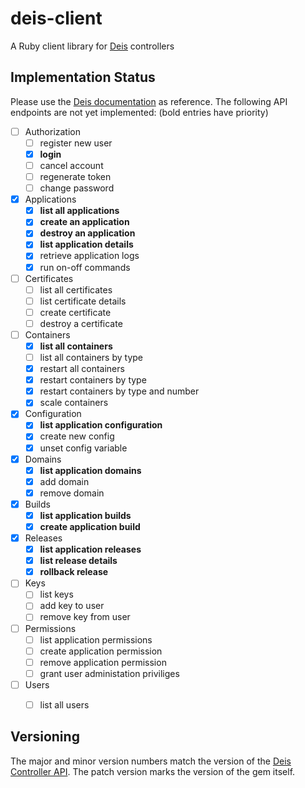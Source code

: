 # deis-client

A Ruby client library for [Deis](http://docs.deis.io/) controllers

## Implementation Status

Please use the [Deis documentation](http://docs.deis.io/en/latest/reference/api-v1.5/) as reference.
The following API endpoints are not yet implemented: (bold entries have priority)

- [ ] Authorization
  - [ ] register new user
  - [x] **login**
  - [ ] cancel account
  - [ ] regenerate token
  - [ ] change password
- [x] Applications
  - [x] **list all applications**
  - [x] **create an application**
  - [x] **destroy an application**
  - [x] **list application details**
  - [x] retrieve application logs
  - [x] run on-off commands
- [ ] Certificates
  - [ ] list all certificates
  - [ ] list certificate details
  - [ ] create certificate
  - [ ] destroy a certificate
- [ ] Containers
  - [x] **list all containers**
  - [ ] list all containers by type
  - [x] restart all containers
  - [x] restart containers by type
  - [x] restart containers by type and number
  - [x] scale containers
- [x] Configuration
  - [x] **list application configuration**
  - [x] create new config
  - [x] unset config variable
- [x] Domains
  - [x] **list application domains**
  - [x] add domain
  - [x] remove domain
- [x] Builds
  - [x] **list application builds**
  - [x] **create application build**
- [x] Releases
  - [x] **list application releases**
  - [x] **list release details**
  - [x] **rollback release**
- [ ] Keys
  - [ ] list keys
  - [ ] add key to user
  - [ ] remove key from user
- [ ] Permissions
  - [ ] list application permissions
  - [ ] create application permission
  - [ ] remove application permission
  - [ ] grant user administation priviliges
- [ ] Users
  - [ ] list all users


## Versioning

The major and minor version numbers match the version of the [Deis Controller API](http://docs.deis.io/en/latest/reference/api-v1.5/).
The patch version marks the version of the gem itself.
